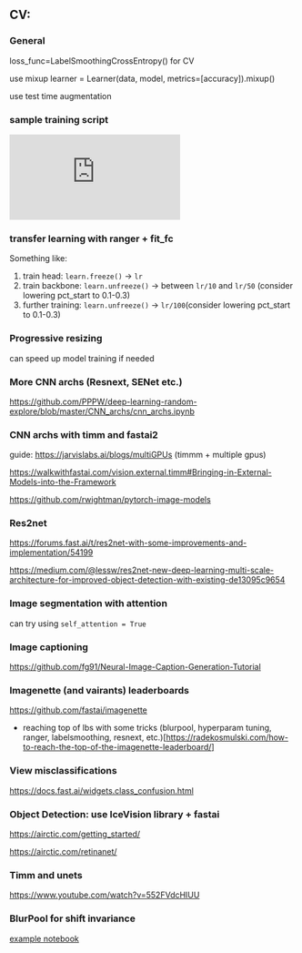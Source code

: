## CV:

### General
loss_func=LabelSmoothingCrossEntropy() for CV

use mixup learner = Learner(data, model, metrics=[accuracy]).mixup()

use test time augmentation

### sample training script
![fastai_cnn_learner.py](https://github.com/maxmatical/fast.ai/blob/master/fastai_cnn_learner.py)

### transfer learning with ranger + fit_fc
Something like:
1. train head: `learn.freeze()` -> `lr`
2. train backbone: `learn.unfreeze()` -> between `lr/10` and `lr/50` (consider lowering pct_start to 0.1-0.3)
3. further training: `learn.unfreeze()` -> `lr/100`(consider lowering pct_start to 0.1-0.3)

### Progressive resizing
can speed up model training if needed

### More CNN archs (Resnext, SENet etc.)
https://github.com/PPPW/deep-learning-random-explore/blob/master/CNN_archs/cnn_archs.ipynb

### CNN archs with timm and fastai2 
guide: https://jarvislabs.ai/blogs/multiGPUs (timmm + multiple gpus)

https://walkwithfastai.com/vision.external.timm#Bringing-in-External-Models-into-the-Framework

https://github.com/rwightman/pytorch-image-models

### **Res2net**

https://forums.fast.ai/t/res2net-with-some-improvements-and-implementation/54199

https://medium.com/@lessw/res2net-new-deep-learning-multi-scale-architecture-for-improved-object-detection-with-existing-de13095c9654

### Image segmentation with attention
can try using `self_attention = True`

### Image captioning
https://github.com/fg91/Neural-Image-Caption-Generation-Tutorial

### Imagenette (and vairants) leaderboards 
https://github.com/fastai/imagenette 
- reaching top of lbs with some tricks (blurpool, hyperparam tuning, ranger, labelsmoothing, resnext, etc.)[https://radekosmulski.com/how-to-reach-the-top-of-the-imagenette-leaderboard/]

### View misclassifications
https://docs.fast.ai/widgets.class_confusion.html

### Object Detection: use IceVision library + fastai
https://airctic.com/getting_started/

https://airctic.com/retinanet/

### Timm and unets
https://www.youtube.com/watch?v=552FVdcHIUU

### BlurPool for shift invariance
[example notebook](https://github.com/maxmatical/ml-cheatsheet/blob/master/imagenette%20-%205%20epochs.ipynb)
